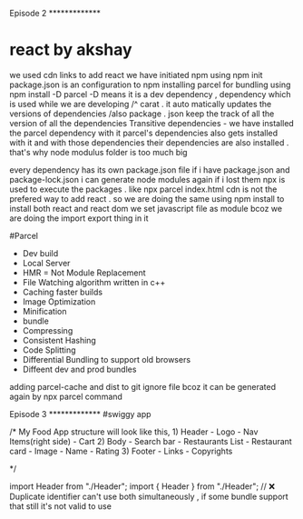 Episode 2 *************
# react by akshay 

we used cdn links to add react
we have initiated npm using npm init
package.json is an configuration to npm 
installing parcel for bundling using npm install -D parcel
-D means it is a dev dependency , dependency which is used while we are developing
/^ carat . it auto matically updates the versions of dependencies
/also package . json keep the track of all the version of all the dependencies
Transitive dependencies - we have installed the parcel dependency with it parcel's dependencies also gets installed with it and with those dependencies their dependencies are also installed . that's why node modulus folder is too much big

every dependency has its own package.json file
if i have package.json and package-lock.json i can generate node modules again if i lost them
npx is used to execute the packages . like npx parcel index.html
cdn is not the prefered way to add react  . so we are doing the same using npm install to install both react and react dom
we set javascript file as module bcoz we are doing the import export thing in it


#Parcel 
- Dev build 
- Local Server 
- HMR = Not Module Replacement 
- File Watching algorithm written in c++
- Caching faster builds 
- Image Optimization 
- Minification 
- bundle 
- Compressing 
- Consistent Hashing 
- Code Splitting 
- Differential Bundling to support old browsers 
- Diffeent dev and prod bundles 

adding parcel-cache and dist to git ignore file bcoz it can be generated again by npx parcel command 


Episode 3 *************
#swiggy app

/* My Food App structure will look like this, 
            1) Header
                - Logo
                - Nav Items(right side)
                - Cart
            2) Body
                - Search bar
                - Restaurants List
                    - Restaurant card
                        - Image
                        - Name
                        - Rating
            3) Footer
                - Links
                - Copyrights
       
*/

import Header from "./Header";
import { Header } from "./Header"; // ❌ Duplicate identifier
can't use both simultaneously , if some bundle support that still it's not valid to use 